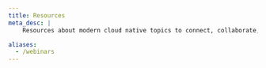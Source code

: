 ```yaml
---
title: Resources
meta_desc: |
    Resources about modern cloud native topics to connect, collaborate, and learn new techniques and best practices.

aliases:
  - /webinars
---
```

